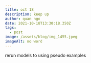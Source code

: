 ```yaml
---
title: oct 18
description: keep up
author: quan ngo
date: 2021-10-18T13:30:18.350Z
tags:
  - post
image: /assets/blog/img_1455.jpeg
imageAlt: no word
---
```

rerun models to using pseudo examples